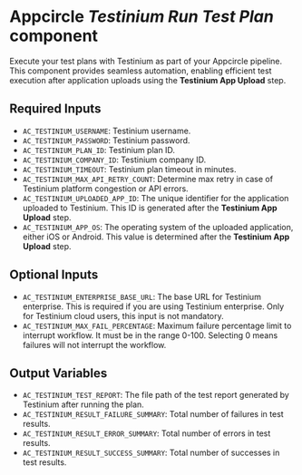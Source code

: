 # Appcircle _Testinium Run Test Plan_ component

Execute your test plans with Testinium as part of your Appcircle pipeline. This component provides seamless automation, enabling efficient test execution after application uploads using the **Testinium App Upload** step.

## Required Inputs

- `AC_TESTINIUM_USERNAME`: Testinium username.
- `AC_TESTINIUM_PASSWORD`: Testinium password.
- `AC_TESTINIUM_PLAN_ID`: Testinium plan ID.
- `AC_TESTINIUM_COMPANY_ID`: Testinium company ID.
- `AC_TESTINIUM_TIMEOUT`: Testinium plan timeout in minutes.
- `AC_TESTINIUM_MAX_API_RETRY_COUNT`: Determine max retry in case of Testinium platform congestion or API errors.
- `AC_TESTINIUM_UPLOADED_APP_ID`: The unique identifier for the application uploaded to Testinium. This ID is generated after the **Testinium App Upload** step.
- `AC_TESTINIUM_APP_OS`: The operating system of the uploaded application, either iOS or Android. This value is determined after the **Testinium App Upload** step.

## Optional Inputs

- `AC_TESTINIUM_ENTERPRISE_BASE_URL`: The base URL for Testinium enterprise. This is required if you are using Testinium enterprise. Only for Testinium cloud users, this input is not mandatory.
- `AC_TESTINIUM_MAX_FAIL_PERCENTAGE`: Maximum failure percentage limit to interrupt workflow. It must be in the range 0-100. Selecting 0 means failures will not interrupt the workflow.

## Output Variables

- `AC_TESTINIUM_TEST_REPORT`: The file path of the test report generated by Testinium after running the plan.
- `AC_TESTINIUM_RESULT_FAILURE_SUMMARY`: Total number of failures in test results.
- `AC_TESTINIUM_RESULT_ERROR_SUMMARY`: Total number of errors in test results.
- `AC_TESTINIUM_RESULT_SUCCESS_SUMMARY`: Total number of successes in test results.